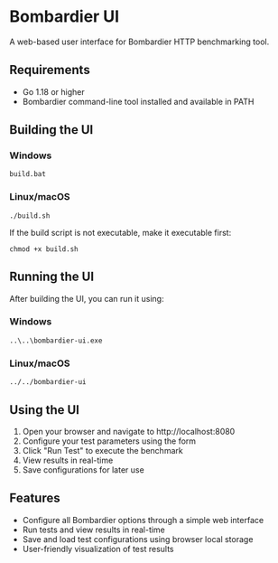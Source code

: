 # Bombardier UI

A web-based user interface for Bombardier HTTP benchmarking tool.

## Requirements

- Go 1.18 or higher
- Bombardier command-line tool installed and available in PATH

## Building the UI

### Windows

```
build.bat
```

### Linux/macOS

```
./build.sh
```

If the build script is not executable, make it executable first:

```
chmod +x build.sh
```

## Running the UI

After building the UI, you can run it using:

### Windows

```
..\..\bombardier-ui.exe
```

### Linux/macOS

```
../../bombardier-ui
```

## Using the UI

1. Open your browser and navigate to http://localhost:8080
2. Configure your test parameters using the form
3. Click "Run Test" to execute the benchmark
4. View results in real-time
5. Save configurations for later use

## Features

- Configure all Bombardier options through a simple web interface
- Run tests and view results in real-time
- Save and load test configurations using browser local storage
- User-friendly visualization of test results 